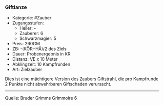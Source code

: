 ### Giftlanze

- Kategorie: #Zauber
- Zugangsstufen:
  - Heiler: -
  - Zauberer: 6
  - Schwarzmagier: 5
- Preis: 260GM
- ZB: -(KÖR+HÄ)/2 des Ziels
- Dauer: Probenergebnis in KR
- Distanz: VE x 10 Meter
- Abklingzeit: 10 Kampfrunden
- Art: Zielzauber

Dies ist eine mächtigere Version des Zaubers Giftstrahl, die pro Kampfrunde 2 Punkte nicht abwehrbaren Giftschaden verursacht.

---

Quelle: Bruder Grimms Grimmoire 6
